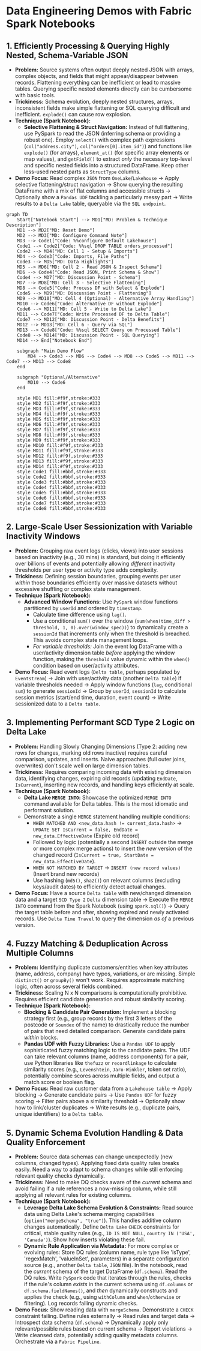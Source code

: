 # Data Engineering Demos with Fabric Spark Notebooks



## 1. Efficiently Processing & Querying Highly Nested, Schema-Variable JSON

* **Problem:** Source systems often output deeply nested JSON with arrays, complex objects, and fields that might appear/disappear between records. Flattening everything can be inefficient or lead to massive tables. Querying specific nested elements directly can be cumbersome with basic tools.
* **Trickiness:** Schema evolution, deeply nested structures, arrays, inconsistent fields make simple flattening or SQL querying difficult and inefficient. `explode()` can cause row explosion.
* **Technique (Spark Notebook):**
    * **Selective Flattening & Struct Navigation:** Instead of full flattening, use PySpark to read the JSON (inferring schema or providing a robust one). Employ `select()` with complex path expressions (`col("address.city")`, `col("orders[0].item_id")`) and functions like `explode()` (for arrays), `element_at()` (for specific array elements or map values), and `getField()` to extract *only* the necessary top-level and specific nested fields into a structured DataFrame. Keep other less-used nested parts as `StructType` columns.
* **Demo Focus:** Read complex `JSON` from `OneLake`/`Lakehouse` -> Apply selective flattening/struct navigation -> Show querying the resulting DataFrame with a mix of flat columns and accessible structs -> Optionally show a `Pandas UDF` tackling a particularly messy part -> Write results to a `Delta Lake` table, queryable via the `SQL endpoint`.

```mermaid
graph TD
    Start["Notebook Start"] --> MD1["MD: Problem & Technique Description"]
    MD1 --> MD2["MD: Reset Demo"]
    MD2 --> MD3["MD: Configure Command Note"]
    MD3 --> Code1["Code: %%configure Default Lakehouse"]
    Code1 --> Code2["Code: %%sql DROP TABLE orders_processed"]
    Code2 --> MD4["MD: Cell 1 - Setup & Imports"]
    MD4 --> Code3["Code: Imports, File Paths"]
    Code3 --> MD5["MD: Data Highlights"]
    MD5 --> MD6["MD: Cell 2 - Read JSON & Inspect Schema"]
    MD6 --> Code4["Code: Read JSON, Print Schema & Show"]
    Code4 --> MD7["MD: Discussion Point - Schema"]
    MD7 --> MD8["MD: Cell 3 - Selective Flattening"]
    MD8 --> Code5["Code: Process DF with Select & Explode"]
    Code5 --> MD9["MD: Discussion Point - Flattening"]
    MD9 --> MD10["MD: Cell 4 (Optional) - Alternative Array Handling"]
    MD10 --> Code6["Code: Alternative DF without Explode"]
    Code6 --> MD11["MD: Cell 5 - Write to Delta Lake"]
    MD11 --> Code7["Code: Write Processed DF to Delta Table"]
    Code7 --> MD12["MD: Discussion Point - Delta Benefits"]
    MD12 --> MD13["MD: Cell 6 - Query via SQL"]
    MD13 --> Code8["Code: %%sql SELECT Query on Processed Table"]
    Code8 --> MD14["MD: Discussion Point - SQL Querying"]
    MD14 --> End["Notebook End"]

    subgraph "Main Demo Flow"
        MD4 --> Code3 --> MD6 --> Code4 --> MD8 --> Code5 --> MD11 --> Code7 --> MD13 --> Code8
    end

    subgraph "Optional/Alternative"
        MD10 --> Code6
    end

    style MD1 fill:#f9f,stroke:#333
    style MD2 fill:#f9f,stroke:#333
    style MD3 fill:#f9f,stroke:#333
    style MD4 fill:#f9f,stroke:#333
    style MD5 fill:#f9f,stroke:#333
    style MD6 fill:#f9f,stroke:#333
    style MD7 fill:#f9f,stroke:#333
    style MD8 fill:#f9f,stroke:#333
    style MD9 fill:#f9f,stroke:#333
    style MD10 fill:#f9f,stroke:#333
    style MD11 fill:#f9f,stroke:#333
    style MD12 fill:#f9f,stroke:#333
    style MD13 fill:#f9f,stroke:#333
    style MD14 fill:#f9f,stroke:#333
    style Code1 fill:#bbf,stroke:#333
    style Code2 fill:#bbf,stroke:#333
    style Code3 fill:#bbf,stroke:#333
    style Code4 fill:#bbf,stroke:#333
    style Code5 fill:#bbf,stroke:#333
    style Code6 fill:#bbf,stroke:#333
    style Code7 fill:#bbf,stroke:#333
    style Code8 fill:#bbf,stroke:#333
```

## 2. Large-Scale User Sessionization with Variable Inactivity Windows

* **Problem:** Grouping raw event logs (clicks, views) into user sessions based on inactivity (e.g., 30 mins) is standard, but doing it efficiently over billions of events and potentially allowing *different* inactivity thresholds per user type or activity type adds complexity.
* **Trickiness:** Defining session boundaries, grouping events per user *within* those boundaries efficiently over massive datasets without excessive shuffling or complex state management.
* **Technique (Spark Notebook):**
    * **Advanced Window Functions:** Use `PySpark` window functions partitioned by `userId` and ordered by `timestamp`.
        * Calculate time difference using `lag()`.
        * Use a conditional `sum()` over the window (`sum(when(time_diff > threshold, 1, 0).over(window_spec))`) to dynamically create a `sessionId` that increments only when the threshold is breached. This avoids complex state management loops.
        * *For variable thresholds:* Join the event log DataFrame with a user/activity dimension table *before* applying the window function, making the `threshold` value dynamic within the `when()` condition based on user/activity attributes.
* **Demo Focus:** Read event logs (`Delta table`, perhaps populated by `Eventstream`) -> Join with user/activity data (another `Delta table`) if variable thresholds needed -> Apply window functions (`lag`, conditional `sum`) to generate `sessionId` -> Group by `userId`, `sessionId` to calculate session metrics (start/end time, duration, event count) -> Write sessionized data to a `Delta table`.

## 3. Implementing Performant SCD Type 2 Logic on Delta Lake

* **Problem:** Handling Slowly Changing Dimensions (Type 2: adding new rows for changes, marking old rows inactive) requires careful comparison, updates, and inserts. Naive approaches (full outer joins, overwrites) don't scale well on large dimension tables.
* **Trickiness:** Requires comparing incoming data with existing dimension data, identifying changes, expiring old records (updating `EndDate`, `IsCurrent`), inserting new records, and handling keys efficiently at scale.
* **Technique (Spark Notebook):**
    * **Delta Lake `MERGE INTO`:** Showcase the optimized `MERGE INTO` command available for Delta tables. This is the most idiomatic and performant solution.
    * Demonstrate a single `MERGE` statement handling multiple conditions:
        * `WHEN MATCHED AND <new_data.hash != current_data.hash>` -> `UPDATE SET IsCurrent = false, EndDate = new_data.EffectiveDate` (Expire old record)
        * Followed by logic (potentially a second `INSERT` outside the merge or more complex merge actions) to insert the *new* version of the changed record (`IsCurrent = true, StartDate = new_data.EffectiveDate`).
        * `WHEN NOT MATCHED BY TARGET` -> `INSERT (new record values)` (Insert brand new records)
        * Use hashing (`md5()`, `sha2()`) on relevant columns (excluding keys/audit dates) to efficiently detect actual changes.
* **Demo Focus:** Have a source `Delta table` with new/changed dimension data and a target `SCD Type 2` `Delta` dimension table -> Execute the `MERGE INTO` command from the Spark Notebook (using `spark.sql()`) -> Query the target table before and after, showing expired and newly activated records. Use `Delta Time Travel` to query the dimension *as of* a previous version.

## 4. Fuzzy Matching & Deduplication Across Multiple Columns

* **Problem:** Identifying duplicate customers/entities when key attributes (name, address, company) have typos, variations, or are missing. Simple `distinct()` or `groupBy()` won't work. Requires approximate matching logic, often across several fields combined.
* **Trickiness:** Scaling N x N comparisons is computationally prohibitive. Requires efficient candidate generation and robust similarity scoring.
* **Technique (Spark Notebook):**
    * **Blocking & Candidate Pair Generation:** Implement a blocking strategy first (e.g., group records by the first 3 letters of the postcode or `Soundex` of the name) to drastically reduce the number of pairs that need detailed comparison. Generate candidate pairs *within* blocks.
    * **Pandas UDF with Fuzzy Libraries:** Use a `Pandas UDF` to apply sophisticated fuzzy matching logic to the candidate pairs. The UDF can take relevant columns (name, address components) for a pair, use Python libraries like `thefuzz` or `recordlinkage` to calculate similarity scores (e.g., `Levenshtein`, `Jaro-Winkler`, token set ratio), potentially combine scores across multiple fields, and output a match score or boolean flag.
* **Demo Focus:** Read raw customer data from a `Lakehouse table` -> Apply blocking -> Generate candidate pairs -> Use `Pandas UDF` for fuzzy scoring -> Filter pairs above a similarity threshold -> Optionally show how to link/cluster duplicates -> Write results (e.g., duplicate pairs, unique identifiers) to a `Delta table`.

## 5. Dynamic Schema Evolution Handling & Data Quality Enforcement

* **Problem:** Source data schemas can change unexpectedly (new columns, changed types). Applying fixed data quality rules breaks easily. Need a way to adapt to schema changes while still enforcing relevant quality checks dynamically.
* **Trickiness:** Need to make DQ checks aware of the *current* schema and avoid failing if a rule references a now-missing column, while still applying all relevant rules for existing columns.
* **Technique (Spark Notebook):**
    * **Leverage Delta Lake Schema Evolution & Constraints:** Read source data using Delta Lake's schema merging capabilities (`option("mergeSchema", "true")`). This handles additive column changes automatically. Define `Delta Lake` `CHECK` constraints for critical, stable quality rules (e.g., `ID IS NOT NULL`, `country IN ('USA', 'Canada')`). Show how inserts violating these fail.
    * **Dynamic Rule Application via Metadata:** For more complex or evolving rules: Store DQ rules (column name, rule type like 'isType', 'regexMatch', 'valueInSet', parameters) in a separate configuration source (e.g., another `Delta table`, `JSON` file). In the notebook, read the *current* schema of the target DataFrame (`df.schema`). Read the DQ rules. Write `PySpark` code that iterates through the rules, checks if the rule's column *exists* in the current schema using `df.columns` or `df.schema.fieldNames()`, and *then* dynamically constructs and applies the check (e.g., using `withColumn` and `when`/`otherwise` or filtering). Log records failing dynamic checks.
* **Demo Focus:** Show reading data with `mergeSchema`. Demonstrate a `CHECK` constraint failing. Define rules externally -> Read rules and target data -> Introspect data schema (`df.schema`) -> Dynamically apply only relevant/possible rules based on current schema -> Report violations -> Write cleansed data, potentially adding quality metadata columns. Orchestrate via a `Fabric Pipeline`.
